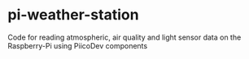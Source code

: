 # pi-weather-station
Code for reading atmospheric, air quality and light sensor data on the Raspberry-Pi using PiicoDev components
